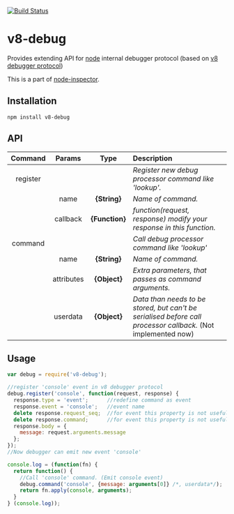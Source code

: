[![Build Status](https://secure.travis-ci.org/node-inspector/v8-debug.png?branch=master)](http://travis-ci.org/node-inspector/v8-debug)

# v8-debug 
Provides extending API for [node](http://github.com/ry/node) internal debugger protocol (based on [v8 debugger protocol](https://code.google.com/p/v8/wiki/DebuggerProtocol))

This is a part of [node-inspector](http://github.com/node-inspector/node-inspector).

## Installation

    npm install v8-debug

## API

| Command | Params | Type | Description |
| :---: | :---: | :---: | :--- |
|register|||*Register new debug processor command like 'lookup'.*|
||name|**{String}**| *Name of command.*|
||callback|**{Function}**|*function(request, response) modify your response in this function.*|
|command|||*Call debug processor command like 'lookup'*|
||name|**{String}**| *Name of command.*|
||attributes|**{Object}**| *Extra parameters, that passes as command arguments.*|
||userdata|**{Object}**| *Data than needs to be stored, but can't be serialised before call processor callback.* (Not implemented now)|

## Usage

```js
var debug = require('v8-debug');

//register 'console' event in v8 debugger protocol
debug.register('console', function(request, response) {
  response.type = 'event';      //redefine command as event
  response.event = 'console';   //event name
  delete response.request_seq;  //for event this property is not useful
  delete response.command;      //for event this property is not useful
  response.body = {
    message: request.arguments.message
  };
});
//Now debugger can emit new event 'console'

console.log = (function(fn) {
  return function() {
    //Call 'console' command. (Emit console event)
    debug.command('console', {message: arguments[0]} /*, userdata*/);
    return fn.apply(console, arguments);
  }
} (console.log));
```